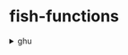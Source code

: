 # fish-functions

<details>
<summary>ghu</summary>

this is github util command.
This command uses [ghq](https://github.com/motemen/ghq) and [gh](https://cli.github.com/).

please install these in advance.

## Install

### For Fish Shell

Requires [fish-shell](https://github.com/fish-shell/fish-shell).

```sh
$ ghq get -p nkmr-jp/fish-functions
$ cd ~/ghq/github.com/nkmr-jp/fish-functions
$ ln -s (pwd)/ghu.fish ~/.config/fish/functions/ghu.fish
```

add setting `~/.config/fish/config.fish`
```fish
set -x GITHUB_USER_NAME [your github user name]
```

reload config.fish
```sh
$ . ~/.config/fish/config.fish
```

### For Zsh Shell

```sh
$ ghq get -p nkmr-jp/fish-functions
$ cd ~/ghq/github.com/nkmr-jp/fish-functions
```

add the following to `.zshrc`:

```zsh
source ~/ghq/github.com/nkmr-jp/fish-functions/ghu.zsh
```

Add the following to `.zshrc`:

```zsh
export GITHUB_USER_NAME=[your github user name]
```

reload zshrc

```sh
$ source ~/.zshrc
```

## Usage
```sh
$ ghu
Usage: ghu COMMAND [keyword]

Commands:
  search      open github search page.
  init        create local and github repository.
              usage: ghu init REPOSITORY_NAME [editor]
  list        open github repositories page.
  open        open github repository page. if without [keyword] open current dir repository page.
  get         clone with a remote repository and change directory
```

</details>
